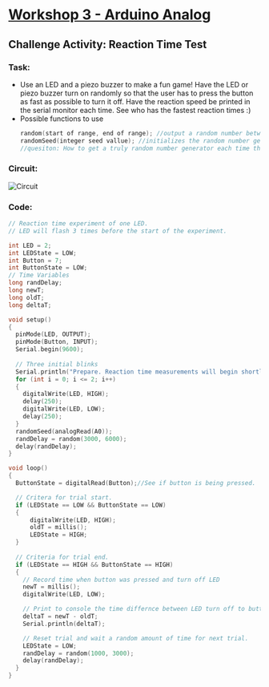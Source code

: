 # [Workshop 3 - Arduino Analog](https://bmesbuildteamucla.github.io/workshops/workshop-3--arduino-analog)

## Challenge Activity: Reaction Time Test

### Task:
* Use an LED and a piezo buzzer to make a fun game! Have the LED or piezo buzzer turn on randomly so that the user has to press the button as fast as possible to turn it off. Have the reaction speed be printed in the serial monitor each time. See who has the fastest reaction times :)
* Possible functions to use
  ```c++
  random(start of range, end of range); //output a random number between the defined range
  randomSeed(integer seed vallue); //initializes the random number generator, each seed value corresponds to a particular pseudorandom number list
  //quesiton: How to get a truly random number generator each time the code is restarted? What on the Arduino can output relatively random values?
  ```

### Circuit:
![Circuit](https://bmesbuildteamucla.github.io/workshops/workshop-3--arduino-analog/challenge-activity-2--reaction-time-test/W3ReactionTime_Circuit.png)
### Code:
```c++
// Reaction time experiment of one LED. 
// LED will flash 3 times before the start of the experiment.

int LED = 2;
int LEDState = LOW;
int Button = 7;
int ButtonState = LOW;
// Time Variables
long randDelay;
long newT;
long oldT;
long deltaT;

void setup() 
{
  pinMode(LED, OUTPUT); 
  pinMode(Button, INPUT);
  Serial.begin(9600);
  
  // Three initial blinks
  Serial.println("Prepare. Reaction time measurements will begin shortly!");
  for (int i = 0; i <= 2; i++) 
  {
    digitalWrite(LED, HIGH);
    delay(250);
    digitalWrite(LED, LOW);
    delay(250);
  }
  randomSeed(analogRead(A0));
  randDelay = random(3000, 6000);
  delay(randDelay);
}

void loop() 
{
  ButtonState = digitalRead(Button);//See if button is being pressed.

  // Critera for trial start.
  if (LEDState == LOW && ButtonState == LOW) 
  {
      digitalWrite(LED, HIGH);   
      oldT = millis();
      LEDState = HIGH;
  }
 
  // Criteria for trial end. 
  if (LEDState == HIGH && ButtonState == HIGH) 
  {
    // Record time when button was pressed and turn off LED
    newT = millis();
    digitalWrite(LED, LOW);   

    // Print to console the time differnce between LED turn off to button pressed.
    deltaT = newT - oldT;  
    Serial.println(deltaT);

    // Reset trial and wait a random amount of time for next trial.
    LEDState = LOW;
    randDelay = random(1000, 3000);
    delay(randDelay);
  }
}
```
